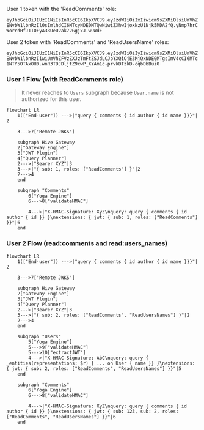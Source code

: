 User 1 token with the 'ReadComments' role:

`eyJhbGciOiJIUzI1NiIsInR5cCI6IkpXVCJ9.eyJzdWIiOiIxIiwicm9sZXMiOlsiUmVhZENvbW1lbnRzIl0sImlhdCI6MTcyNDE0MTQwNiwiZXhwIjoxNzU1Njk5MDA2fQ.yNmp7hrCWorrdHfJ1IOFyA33UeU2ak72GgjxJ-wuWdE`

User 2 token with 'ReadComments' and 'ReadUsersName' roles: 

`eyJhbGciOiJIUzI1NiIsInR5cCI6IkpXVCJ9.eyJzdWIiOiIyIiwicm9sZXMiOlsiUmVhZENvbW1lbnRzIiwiUmVhZFVzZXJzTmFtZSJdLCJpYXQiOjE3MjQxNDE0MTgsImV4cCI6MTc1NTY5OTAxOH0.wnR3TDJDljtZ9cwP_XYAm1c-prvkDTzkD-cqbDbBui0`

### User 1 Flow (with ReadComments role)

> It never reaches to `Users` subgraph because `User.name` is not authorized for this user.

```mermaid
flowchart LR
	1(["End-user"]) --->|"query { comments { id author { id name }}}"| 2

    3--->7["Remote JWKS"]

    subgraph Hive Gateway
    2["Gateway Engine"]
    3["JWT Plugin"]
    4["Query Planner"]
    2--->|"Bearer XYZ"|3
    3--->|"{ sub: 1, roles: ["ReadComments"] }"|2
    2--->4
    end

    subgraph "Comments"
        6["Yoga Engine"]
        6--->8["validateHMAC"]

        4--->|"X-HMAC-Signature: XyZ\nquery: query { comments { id author { id }} }\nextensions: { jwt: { sub: 1, roles: ["ReadComments"] }}"|6
    end
```


### User 2 Flow (read:comments and read:users_names)

```mermaid
flowchart LR
	1(["End-user"]) --->|"query { comments { id author { id name }}}"| 2

    3--->7["Remote JWKS"]

    subgraph Hive Gateway
    2["Gateway Engine"]
    3["JWT Plugin"]
    4["Query Planner"]
    2--->|"Bearer XYZ"|3
    3--->|"{ sub: 2, roles: ["ReadComments", "ReadUsersNames"] }"|2
    2--->4
    end

    subgraph "Users"
        5["Yoga Engine"]
        5--->9["validateHMAC"]
        5--->10["extractJWT"]
        4--->|"X-HMAC-Signature: AbC\nquery: query { _entities(representations: $r) { ... on User { name }} }\nextensions: { jwt: { sub: 2, roles: ["ReadComments", "ReadUsersNames"] }}"|5
    end

    subgraph "Comments"
        6["Yoga Engine"]
        6--->8["validateHMAC"]

        4--->|"X-HMAC-Signature: XyZ\nquery: query { comments { id author { id }} }\nextensions: { jwt: { sub: 123, sub: 2, roles: ["ReadComments", "ReadUsersNames"] }}"|6
    end
```
